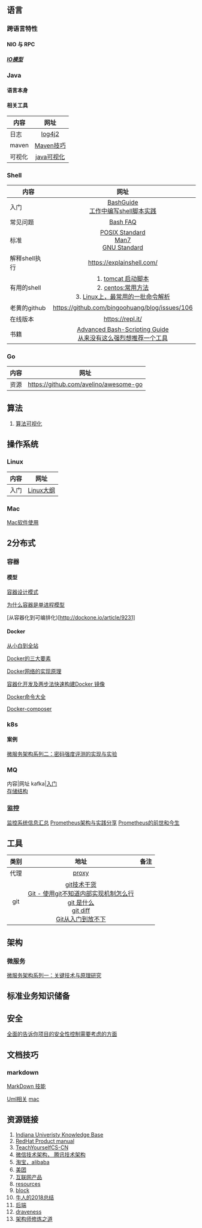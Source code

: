## 语言

### 跨语言特性

#### NIO 与 RPC

##### [IO模型](nio/io.md)

### Java

#### 语言本身

#### 相关工具

内容|网址
---|:--:|
日志|[log4j2](https://blog.csdn.net/CSDN___LYY/article/details/84394244)
maven|[Maven技巧](https://github.com/wmenjoy/awesome-knowleges/blob/master/languages/java/maven.md)
可视化|[java可视化](https://cscircles.cemc.uwaterloo.ca/java_visualize/#mode=edit)

### Shell

内容|网址
---|:--:|
入门|[BashGuide](http://mywiki.wooledge.org/BashGuide)<br>[工作中编写shell脚本实践](https://liyangyang.blog.csdn.net/article/details/100584638)</br>
常见问题|[Bash FAQ](http://mywiki.wooledge.org/BashFAQ)
标准|[POSIX Standard](http://pubs.opengroup.org/onlinepubs/9699919799/xrat/contents.html)</br>[Man7](http://man7.org/linux/man-pages/man1/bash.1.html)</br>[GNU Standard](https://www.gnu.org/software/bash/manual/html_node/index.html#SEC_Contents)
解释shell执行|https://explainshell.com/
有用的shell|1. [tomcat 启动脚本](https://github.com/apache/tomcat/blob/master/bin/catalina.sh)</br>2. [centos:常用方法](https://github.com/seanhess/centos/blob/master/library.sh) </br>3. [Linux上，最常用的一批命令解析](https://juejin.im/post/5d134fbfe51d4510727c80d1?utm_source=gold_browser_extension)
老黄的github|https://github.com/bingoohuang/blog/issues/106
在线版本|https://repl.it/
书籍|[Advanced Bash-Scripting Guide](https://www.gnu.org/software/bash/manual/html_node/index.html#SEC_Contents)</br>[从来没有这么强烈想推荐一个工具](https://mp.weixin.qq.com/s/w0_cur6qrwlcmplDoD1a4w)

### Go

内容|网址
---|--|
资源|https://github.com/avelino/awesome-go

## 算法
1. [算法可视化](https://github.com/algorithm-visualizer/algorithm-visualizer)

## 操作系统
### Linux

内容|网址
---|:--:|
入门|[Linux大纲](https://blog.csdn.net/CSDN___LYY/article/details/80810403)|

### Mac

[Mac软件使用](https://github.com/bingoohuang/blog/issues/88#issuecomment-550804240)

## 2分布式

### 容器

#### 模型

[容器设计模式](http://dockone.io/article/9290)

[为什么容器是单进程模型](http://dockone.io/article/9274)

[从容器化到可编排化)[http://dockone.io/article/9231]
#### Docker
[从小白到全站](http://dockone.io/article/9273)

[Docker的三大要素](http://dockone.io/article/9249)

[Docker网络的实现原理](http://dockone.io/article/9243)

[容器化开发及两步法快速构建Docker 镜像](http://dockone.io/article/9241)

[Docker命令大全](http://dockone.io/article/9229)

[Docker-composer](http://dockone.io/article/9213)

### k8s

#### 案例

[微服务架构系列二：密码强度评测的实现与实验](http://dockone.io/article/9212)

### MQ

内容|网址
kafka|[入门](https://blog.csdn.net/CSDN___LYY/article/details/85697252)<br>[存储结构](https://blog.csdn.net/CSDN___LYY/article/details/85696954)

### 监控

[监控系统信息汇总](http://dockone.io/article/9316)
[Prometheus架构与实践分享](http://dockone.io/article/9269)
[Prometheus的前世和今生](http://dockone.io/article/9235)

## 工具

|类别|地址|备注|
|:--:|:--:|:--:|
|代理|[proxy](proxy/proxy.md)|
|git|[git技术干货](https://liyangyang.blog.csdn.net/article/details/100939749)<br/>[Git - 使用git不知道内部实现机制怎么行](https://liyangyang.blog.csdn.net/article/details/101035399)<br/>[git 是什么](https://blog.csdn.net/CSDN___LYY/article/details/81300411)<br>[git diff ](https://blog.csdn.net/CSDN___LYY/article/details/102555882)<br>[Git从入门到放不下](http://dockone.io/article/9277)|

## 架构

### 微服务

[微服务架构系列一：关键技术与原理研究](http://dockone.io/article/9196)

## 标准业务知识储备

## 安全

[全面的告诉你项目的安全性控制需要考虑的方面](https://blog.csdn.net/CSDN___LYY/article/details/84961437)

## 文档技巧

### markdown

[MarkDown 技能](howtowrite/markdown.md)

[Uml相关](https://github.com/wmenjoy/awesome-knowleges/blob/master/howtowrite/planturml.md)
[mac](https://blankj.com/gitbook/mac/)

## 资源链接

1. [Indiana Univeristy Knowledge Base](https://kb.iu.edu/d/menu)
2. [RedHat Product manual](https://access.redhat.com/documentation/en-us/)
3. [TeachYourselfCS-CN](https://github.com/keithnull/TeachYourselfCS-CN)
4. [微信技术架构， 腾讯技术架构](https://github.com/davideuler/architecture.wechat-tencent)
5. [淘宝，alibaba](https://github.com/davideuler/architecture.taobao-alibaba)
6. [美团](https://github.com/davideuler/architecture.meituan-dianping)
7. [互联网产品](https://github.com/davideuler/architecture.of.internet-product)
8. [resources](https://github.com/shishan100/Java-Interview-Advanced)
9. [block](https://blog.csdn.net/zhanglh046/article/list/1)
10. [牛人的2018总结](https://www.jianshu.com/p/bc4224171d1d)
11. [后端](https://www.dazhuanlan.com/backend/page/14978/)
12. [draveness](https://github.com/draveness/analyze)
13. [架构师修炼之道](https://tianmingxing.com/)
